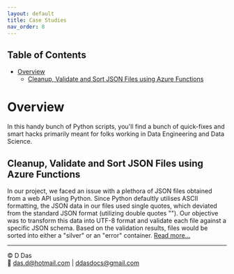 ```yaml
---
layout: default
title: Case Studies
nav_order: 8
---
```


## Table of Contents
- [Overview](#overview)
  - [Cleanup, Validate and Sort JSON Files using Azure Functions](#cleanup-validate-and-sort-json-files-using-azure-functions)


# Overview

In this handy bunch of Python scripts, you'll find a bunch of quick-fixes and smart hacks primarily meant for folks working in Data Engineering and Data Science.

## Cleanup, Validate and Sort JSON Files using Azure Functions

In our project, we faced an issue with a plethora of JSON files obtained from a web API using Python. Since Python defaultly utilises ASCII formatting, the JSON data in our files used single quotes, which deviated from the standard JSON format (utilizing double quotes ""). Our objective was to transform this data into UTF-8 format and validate each file against a specific JSON schema. Based on the validation results, files would be sorted into either a "silver" or an "error" container. [Read more...](articles/Misc/JsonValidator/BulkJsonValidator.html)


---

© D Das  
📧 [das.d@hotmail.com](mailto:das.d@hotmail.com) | [ddasdocs@gmail.com](mailto:ddasdocs@gmail.com)